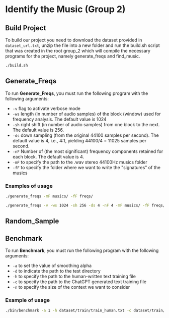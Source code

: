 # Identify the Music (Group 2)
## Build Project

To build our project you need to download the dataset provided in `dataset_url.txt`, unzip the file into a new folder and run the build.sh script that was created in the root group_2 which will compile the necessary programs for the project, namely generate_freqs and find_music.

```bash
./build.sh
```

## Generate_Freqs


To run __Generate_Freqs__, you must run the following program with the following arguments:

- `-v` flag to activate verbose mode
- `-ws` length (in number of audio samples) of the block (window) used for frequency analysis. The default value is 1024
- `-sh` right shift (in number of audio samples) from one block to the next. The default value is 256.
- `-ds` down sampling (from the original 44100 samples per second). The default value is 4, i.e., 4:1, yielding 44100/4 = 11025 samples per second.
- `-nF` Number of (the most significant) frequency components retained for each block. The default value is 4.
- `-mF` to specify the path to the .wav stereo 44100Hz musics folder 
- `-fF` to specify the folder where we want to write the "signatures" of the musics

### Examples of usage

```bash
./generate_freqs -mF musics/ -fF freqs/
```

```bash
./generate_freqs -v -ws 1024 -sh 256 -ds 4 -nF 4 -mF musics/ -fF freqs/
```

## Random_Sample



## Benchmark

To run __Benchmark__, you must run the following program with the following arguments:

- `-a` to set the value of smoothing alpha
- `-d` to indicate the path to the test directory
- `-h` to specify the path to the human-written text training file
- `-c` to specify the path to the ChatGPT generated text training file
- `-n` to specify the size of the context we want to consider


### Example of usage

```bash
./bin/benchmark -a 1 -h dataset/train/train_human.txt -c dataset/train/train_ai.txt -d dataset/test_tiny/ -n 4
```
